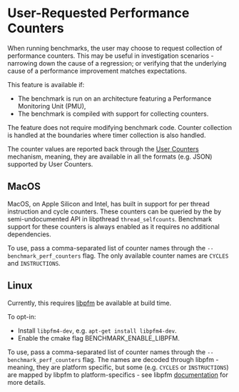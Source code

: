 # User-Requested Performance Counters

When running benchmarks, the user may choose to request collection of
performance counters. This may be useful in investigation scenarios - narrowing
down the cause of a regression; or verifying that the underlying cause of a
performance improvement matches expectations.

This feature is available if:

* The benchmark is run on an architecture featuring a Performance Monitoring Unit (PMU),
* The benchmark is compiled with support for collecting counters. 


The feature does not require modifying benchmark code. Counter collection is
handled at the boundaries where timer collection is also handled. 

The counter values are reported back through the [User Counters](../README.md#custom-counters)
mechanism, meaning, they are available in all the formats (e.g. JSON) supported
by User Counters.

## MacOS
MacOS, on Apple Silicon and Intel, has built in support for per thread instruction 
and cycle counters. These counters can be queried by the by semi-undocumented API 
in libpthread `thread_selfcounts`. Benchmark support for these counters is always 
enabled as it requires no additional dependencies.

To use, pass a comma-separated list of counter names through the 
`--benchmark_perf_counters` flag. The only available counter names 
are `CYCLES` and `INSTRUCTIONS`.

## Linux
Currently, this requires [libpfm](http://perfmon2.sourceforge.net/) be available 
at build time.

To opt-in:

*  Install `libpfm4-dev`, e.g. `apt-get install libpfm4-dev`.
*  Enable the cmake flag BENCHMARK_ENABLE_LIBPFM.

To use, pass a comma-separated list of counter names through the
`--benchmark_perf_counters` flag. The names are decoded through libpfm - meaning,
they are platform specific, but some (e.g. `CYCLES` or `INSTRUCTIONS`) are
mapped by libpfm to platform-specifics - see libpfm
[documentation](http://perfmon2.sourceforge.net/docs.html) for more details.

